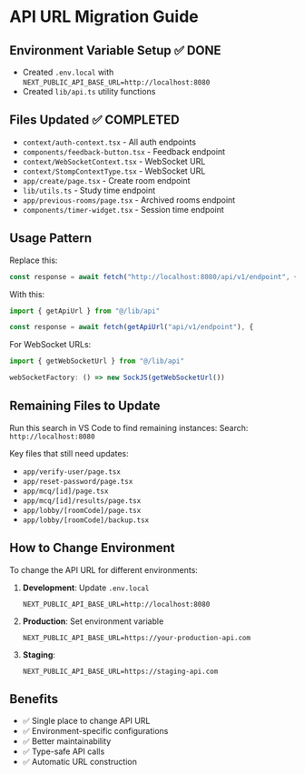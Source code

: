 # API URL Migration Guide

## Environment Variable Setup ✅ DONE
- Created `.env.local` with `NEXT_PUBLIC_API_BASE_URL=http://localhost:8080`
- Created `lib/api.ts` utility functions

## Files Updated ✅ COMPLETED
- `context/auth-context.tsx` - All auth endpoints
- `components/feedback-button.tsx` - Feedback endpoint  
- `context/WebSocketContext.tsx` - WebSocket URL
- `context/StompContextType.tsx` - WebSocket URL
- `app/create/page.tsx` - Create room endpoint
- `lib/utils.ts` - Study time endpoint
- `app/previous-rooms/page.tsx` - Archived rooms endpoint
- `components/timer-widget.tsx` - Session time endpoint

## Usage Pattern
Replace this:
```typescript
const response = await fetch("http://localhost:8080/api/v1/endpoint", {
```

With this:
```typescript
import { getApiUrl } from "@/lib/api"

const response = await fetch(getApiUrl("api/v1/endpoint"), {
```

For WebSocket URLs:
```typescript
import { getWebSocketUrl } from "@/lib/api"

webSocketFactory: () => new SockJS(getWebSocketUrl())
```

## Remaining Files to Update
Run this search in VS Code to find remaining instances:
Search: `http://localhost:8080`

Key files that still need updates:
- `app/verify-user/page.tsx`
- `app/reset-password/page.tsx` 
- `app/mcq/[id]/page.tsx`
- `app/mcq/[id]/results/page.tsx`
- `app/lobby/[roomCode]/page.tsx`
- `app/lobby/[roomCode]/backup.tsx`

## How to Change Environment
To change the API URL for different environments:

1. **Development**: Update `.env.local`
   ```
   NEXT_PUBLIC_API_BASE_URL=http://localhost:8080
   ```

2. **Production**: Set environment variable
   ```
   NEXT_PUBLIC_API_BASE_URL=https://your-production-api.com
   ```

3. **Staging**: 
   ```
   NEXT_PUBLIC_API_BASE_URL=https://staging-api.com
   ```

## Benefits
- ✅ Single place to change API URL
- ✅ Environment-specific configurations
- ✅ Better maintainability
- ✅ Type-safe API calls
- ✅ Automatic URL construction

